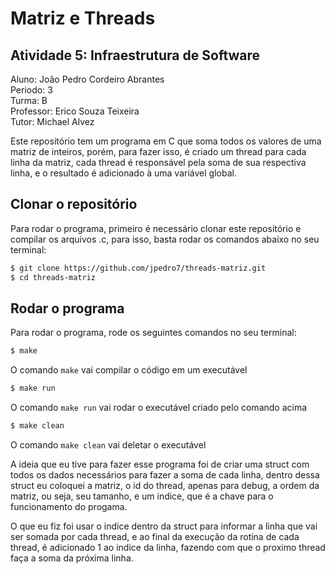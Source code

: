 # Matriz e Threads

## Atividade 5: Infraestrutura de Software
Aluno: João Pedro Cordeiro Abrantes  
Periodo: 3  
Turma: B  
Professor: Erico Souza Teixeira  
Tutor: Michael Alvez  
  
Este repositório tem um programa em C que soma todos os valores de uma matriz de inteiros, porém, para fazer isso, é criado um thread para cada linha da matriz, cada thread é responsável pela soma de sua respectiva linha, e o resultado é adicionado à uma variável global.  

## Clonar o repositório

Para rodar o programa, primeiro é necessário clonar este repositório e compilar os arquivos .c, para isso, basta rodar os comandos abaixo no seu terminal:  

```bash
$ git clone https://github.com/jpedro7/threads-matriz.git
$ cd threads-matriz
```

## Rodar o programa

Para rodar o programa, rode os seguintes comandos no seu terminal:

```bash
$ make
```
O comando `make` vai compilar o código em um executável  

```bash
$ make run
```
O comando `make run` vai rodar o executável criado pelo comando acima  

```bash
$ make clean
```
O comando `make clean` vai deletar o executável  

A ideia que eu tive para fazer esse programa foi de criar uma struct com todos os dados necessários para fazer a soma de cada linha, dentro dessa struct eu coloquei a matriz, o id do thread, apenas para debug, a ordem da matriz, ou seja, seu tamanho, e um indice, que é a chave para o funcionamento do progama.  

O que eu fiz foi usar o indice dentro da struct para informar a linha que vai ser somada por cada thread, e ao final da execução da rotina de cada thread, é adicionado 1 ao indice da linha, fazendo com que o proximo thread faça a soma da próxima linha.